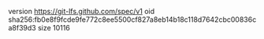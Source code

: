 version https://git-lfs.github.com/spec/v1
oid sha256:fb0e8f9fcde9fe772c8ee5500cf827a8eb14b18c118d7642cbc00836ca8f39d3
size 10116
